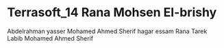 Terrasoft_14 Rana Mohsen El-brishy
============
Abdelrahman yasser
Mohamed Ahmed Sherif
hagar essam
Rana Tarek Labib
Mohamed Ahmed Sherif
